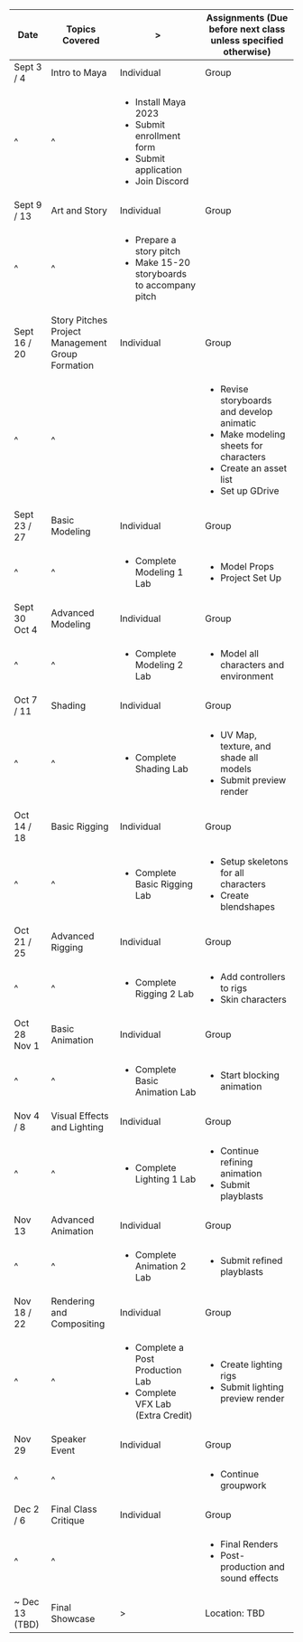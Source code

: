 | Date | Topics Covered | > | Assignments (Due before next class unless specified otherwise) |
| - | - | - | - |
| Sept 3 / 4 | Intro to Maya | Individual | Group |
| ^ | ^ | <ul><li>Install Maya 2023</li><li>Submit enrollment form</li><li>Submit application</li><li>Join Discord</li></ul> |  |
| Sept 9 / 13 | Art and Story | Individual | Group |
| ^ | ^ | <ul><li>Prepare a story pitch</li><li>Make 15-20 storyboards to accompany pitch</li></ul> |  |
| Sept 16 / 20 | Story Pitches<br>Project Management<br>Group Formation | Individual | Group |
| ^ | ^ |  | <ul><li>Revise storyboards and develop animatic</li><li>Make modeling sheets for characters</li><li>Create an asset list</li><li>Set up GDrive</li></ul> |
| Sept 23 / 27 | Basic Modeling | Individual | Group |
| ^ | ^ | <ul><li>Complete Modeling 1 Lab</li></ul> | <ul><li>Model Props</li><li>Project Set Up</li></ul> |
| Sept 30<br>Oct 4 | Advanced Modeling | Individual | Group |
| ^ | ^ | <ul><li>Complete Modeling 2 Lab</li></ul> | <ul><li>Model all characters and environment</li></ul> |
| Oct 7 / 11 | Shading | Individual | Group |
| ^ | ^ | <ul><li>Complete Shading Lab</li></ul> | <ul><li>UV Map, texture, and shade all models</li><li>Submit preview render</li></ul> |
| Oct 14 / 18 | Basic Rigging | Individual | Group |
| ^ | ^ | <ul><li>Complete Basic Rigging Lab</li></ul> | <ul><li>Setup skeletons for all characters</li><li>Create blendshapes</li></ul> |
| Oct 21 / 25 | Advanced Rigging | Individual | Group |
| ^ | ^ | <ul><li>Complete Rigging 2 Lab</li></ul> | <ul><li>Add controllers to rigs</li><li>Skin characters</li></ul> |
| Oct 28<br>Nov 1 | Basic Animation | Individual | Group |
| ^ | ^ | <ul><li>Complete Basic Animation Lab</li></ul> | <ul><li>Start blocking animation</li></ul> |
| Nov 4 / 8 | Visual Effects and Lighting | Individual | Group |
| ^ | ^ | <ul><li>Complete Lighting 1 Lab</li></ul> | <ul><li>Continue refining animation</li><li>Submit playblasts</li></ul> |
| Nov 13 | Advanced Animation | Individual | Group |
| ^ | ^ | <ul><li>Complete Animation 2 Lab</li></ul> | <ul><li>Submit refined playblasts</li></ul> |
| Nov 18 / 22 | Rendering and Compositing | Individual | Group |
| ^ | ^ | <ul><li>Complete a Post Production Lab</li><li>Complete VFX Lab (Extra Credit)</li></ul> | <ul><li>Create lighting rigs</li><li>Submit lighting preview render</li></ul> |
| Nov 29 | Speaker Event | Individual | Group |
| ^ | ^ |  | <ul><li>Continue groupwork</li></ul> |
| Dec 2 / 6 | Final Class Critique | Individual | Group |
| ^ | ^ |  | <ul><li>Final Renders</li><li>Post-production and sound effects</li></ul> |
| ~ Dec 13 (TBD) | Final Showcase | > | <br>Location: TBD<br><br>